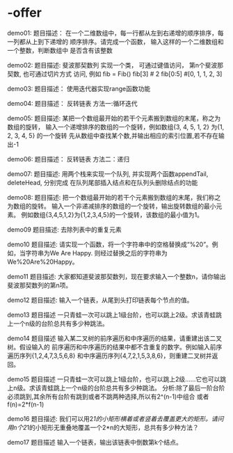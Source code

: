 # -offer
demo01:
        题目描述：
        在一个二维数组中，每一行都从左到右递增的顺序排序，每一列都从上到下递增的
        顺序排序。请完成一个函数， 输入这样的一个二维数组和一个整数，判断数组中
        是否含有该整数
        
 
demo02:
        题目描述:
        斐波那契数列
        实现一个类， 可通过键值访问， 第n个斐波那契数, 也可通过切片方式
        访问, 例如
            fib = Fib()
            fib[3] # 2
            fib[0:5] #[0, 1, 1, 2, 3]
        

demo03:
        题目描述：
        使用迭代器实现range函数功能
        
        
demo04:
       题目描述：
       反转链表 方法一:循环迭代
             
             
demo05:
       题目描述:
       某把一个数组最开始的若干个元素搬到数组的末尾，称之为数组的旋转，
       输入一个递增排序的数组的一个旋转，例如数组{3, 4, 5, 1, 2} 为{1, 2, 3, 4, 5} 的一个旋转
       先从数组中查找某个数,并输出相应的索引位置,若不存在输出-1


demo06:
       题目描述：
       反转链表 方法二：递归
       
       
demo07:
       题目描述:
       用两个栈来实现一个队列, 并实现两个函数appendTail, deleteHead, 分别完成
       在队列尾部插入结点和在队列头删除结点的功能


demo08:
      题目描述:
      把一个数组最开始的若干个元素搬到数组的末尾，我们称之为数组的旋转。
      输入一个非递减排序的数组的一个旋转，输出旋转数组的最小元素。
      例如数组{3,4,5,1,2}为{1,2,3,4,5}的一个旋转，该数组的最小值为1。


demo09
      题目描述:
          去除列表中的重复元素


demo10
      题目描述:
      请实现一个函数，将一个字符串中的空格替换成“%20”。例如，当字符串为We Are Happy.
      则经过替换之后的字符串为We%20Are%20Happy。


demo11
      题目描述:
      大家都知道斐波那契数列，现在要求输入一个整数n，请你输出斐波那契数列的第n项。


demo12
      题目描述:
      输入一个链表，从尾到头打印链表每个节点的值。


demo13
      题目描述
      一只青蛙一次可以跳上1级台阶，也可以跳上2级。求该青蛙跳上一个n级的台阶总共有多少种跳法。


demo14
      题目描述
      输入某二叉树的前序遍历和中序遍历的结果，请重建出该二叉树。假设输入的
      前序遍历和中序遍历的结果中都不含重复的数字。例如输入前序遍历序列{1,2,4,7,3,5,6,8}
      和中序遍历序列{4,7,2,1,5,3,8,6}，则重建二叉树并返回。


demo15
     题目描述
     一只青蛙一次可以跳上1级台阶，也可以跳上2级……它也可以跳上n级。求该青蛙跳上一个n级的台阶总共有多少种跳法。
     分析:除了最后一阶台阶必须跳到,其余所有台阶有跳到或者不跳两种选择,所以有2^(n-1)中组合
     或者 f(n)=2*f(n-1)


demo16
     题目描述:
     我们可以用2*1的小矩形横着或者竖着去覆盖更大的矩形。请问用n个2*1的小矩形无重叠地覆盖一个2*n的大矩形，总共有多少种方法？
     
     
demo17
       题目描述
       输入一个链表，输出该链表中倒数第k个结点。






